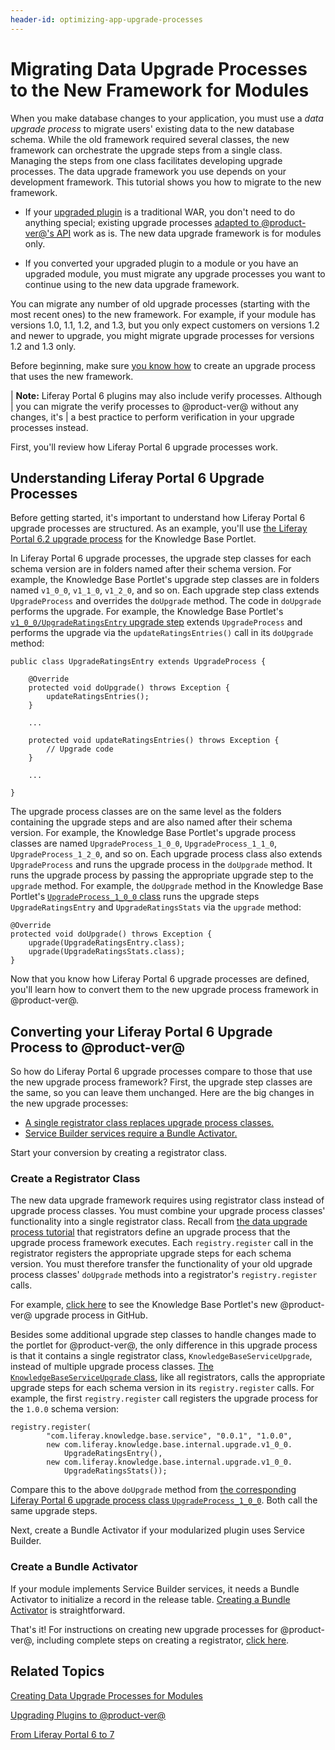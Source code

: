 ```yaml
---
header-id: optimizing-app-upgrade-processes
---
```


# Migrating Data Upgrade Processes to the New Framework for Modules

When you make database changes to your application, you must use a *data
upgrade process* to migrate users' existing data to the new database schema.
While the old framework required several classes, the new framework can
orchestrate the upgrade steps from a single class. Managing the steps from one
class facilitates developing upgrade processes. The data upgrade framework you
use depends on your development framework. This tutorial shows you how to
migrate to the new framework. 

-   If your
    [upgraded plugin](/docs/7-1/tutorials/-/knowledge_base/t/upgrading-plugins-to-liferay-7)
    is a traditional WAR, you don't need to do anything special; existing
    upgrade processes
    [adapted to @product-ver@'s API](/docs/7-1/tutorials/-/knowledge_base/t/adapting-to-liferay-7s-api-with-the-code-upgrade-tool)
    work as is. The new data upgrade framework is for modules only. 

-   If you converted your upgraded plugin to a module or you have an upgraded
    module, you must migrate any upgrade processes you want to continue using to
    the new data upgrade framework. 

You can migrate any number of old upgrade processes (starting with the most
recent ones) to the new framework. For example, if your module has versions 1.0,
1.1, 1.2, and 1.3, but you only expect customers on versions 1.2 and newer to
upgrade, you might migrate upgrade processes for versions 1.2 and 1.3 only. 

Before beginning, make sure 
[you know how](/docs/7-1/tutorials/-/knowledge_base/t/creating-an-upgrade-process-for-your-app) 
to create an upgrade process that uses the new framework. 

| **Note:** Liferay Portal 6 plugins may also include verify processes. Although
| you can migrate the verify processes to @product-ver@ without any changes, it's
| a best practice to perform verification in your upgrade processes instead.

First, you'll review how Liferay Portal 6 upgrade processes work. 

## Understanding Liferay Portal 6 Upgrade Processes

Before getting started, it's important to understand how Liferay Portal 6 
upgrade processes are structured. As an example, you'll use 
[the Liferay Portal 6.2 upgrade process](https://github.com/liferay/liferay-plugins/tree/6.2.x/portlets/knowledge-base-portlet/docroot/WEB-INF/src/com/liferay/knowledgebase/hook/upgrade) 
for the Knowledge Base Portlet. 

In Liferay Portal 6 upgrade processes, the upgrade step classes for each schema 
version are in folders named after their schema version. For 
example, the Knowledge Base Portlet's upgrade step classes are in folders named 
`v1_0_0`, `v1_1_0`, `v1_2_0`, and so on. Each upgrade step class extends 
`UpgradeProcess` and overrides the `doUpgrade` method. The code in `doUpgrade` 
performs the upgrade. For example, the Knowledge Base Portlet's 
[`v1_0_0/UpgradeRatingsEntry` upgrade step](https://github.com/liferay/liferay-plugins/blob/6.2.x/portlets/knowledge-base-portlet/docroot/WEB-INF/src/com/liferay/knowledgebase/hook/upgrade/v1_0_0/UpgradeRatingsEntry.java) 
extends `UpgradeProcess` and performs the upgrade via the 
`updateRatingsEntries()` call in its `doUpgrade` method: 

    public class UpgradeRatingsEntry extends UpgradeProcess {

        @Override
        protected void doUpgrade() throws Exception {
            updateRatingsEntries();
        }

        ...

        protected void updateRatingsEntries() throws Exception {
            // Upgrade code
        }

        ...

    }

The upgrade process classes are on the same level as the folders containing the
upgrade steps and are also named after their schema version. For
example, the Knowledge Base Portlet's upgrade process classes are 
named `UpgradeProcess_1_0_0`, `UpgradeProcess_1_1_0`, `UpgradeProcess_1_2_0`, 
and so on. Each upgrade process class also extends `UpgradeProcess` and runs the 
upgrade process in the `doUpgrade` method. It runs the upgrade process by 
passing the appropriate upgrade step to the `upgrade` method. For example, the 
`doUpgrade` method in the Knowledge Base Portlet's 
[`UpgradeProcess_1_0_0` class](https://github.com/liferay/liferay-plugins/blob/6.2.x/portlets/knowledge-base-portlet/docroot/WEB-INF/src/com/liferay/knowledgebase/hook/upgrade/UpgradeProcess_1_0_0.java) 
runs the upgrade steps `UpgradeRatingsEntry` and `UpgradeRatingsStats` via the 
`upgrade` method: 

    @Override
    protected void doUpgrade() throws Exception {
        upgrade(UpgradeRatingsEntry.class);
        upgrade(UpgradeRatingsStats.class);
    }

Now that you know how Liferay Portal 6 upgrade processes are defined, you'll 
learn how to convert them to the new upgrade process framework in @product-ver@. 

## Converting your Liferay Portal 6 Upgrade Process to @product-ver@

So how do Liferay Portal 6 upgrade processes compare to those that use the new
upgrade process framework? First, the upgrade step classes are the same, so you
can leave them unchanged. Here are the big changes in the new upgrade
processes:

- [A single registrator class replaces upgrade process classes.](#create-a-registrator-class)
- [Service Builder services require a Bundle Activator.](#create-a-bundle-activator)

Start your conversion by creating a registrator class. 

### Create a Registrator Class

The new data upgrade framework requires using registrator class instead of
upgrade process classes. You must combine your upgrade process classes'
functionality into a single registrator class. Recall from 
[the data upgrade process tutorial](/docs/7-1/tutorials/-/knowledge_base/t/creating-an-upgrade-process-for-your-app#writing-the-upgrade-step-registrator) 
that registrators define an upgrade process that the upgrade process framework 
executes. Each `registry.register` call in the registrator registers the 
appropriate upgrade steps for each schema version. You must therefore transfer 
the functionality of your old upgrade process classes' `doUpgrade` methods into 
a registrator's `registry.register` calls. 

For example, 
[click here](https://github.com/liferay/liferay-portal/tree/7.1.x/modules/apps/knowledge-base/knowledge-base-service/src/main/java/com/liferay/knowledge/base/internal/upgrade) 
to see the Knowledge Base Portlet's new @product-ver@ upgrade process in GitHub. 

Besides some additional upgrade step classes to handle changes made to the 
portlet for @product-ver@, the only difference in this upgrade process is that 
it contains a single registrator class, `KnowledgeBaseServiceUpgrade`, instead 
of multiple upgrade process classes. 
[The `KnowledgeBaseServiceUpgrade` class](https://github.com/liferay/liferay-portal/blob/7.1.x/modules/apps/knowledge-base/knowledge-base-service/src/main/java/com/liferay/knowledge/base/internal/upgrade/KnowledgeBaseServiceUpgrade.java), 
like all registrators, calls the appropriate upgrade steps for each schema 
version in its `registry.register` calls. For example, the first 
`registry.register` call registers the upgrade process for the `1.0.0` schema 
version: 

    registry.register(
            "com.liferay.knowledge.base.service", "0.0.1", "1.0.0",
            new com.liferay.knowledge.base.internal.upgrade.v1_0_0.
                UpgradeRatingsEntry(),
            new com.liferay.knowledge.base.internal.upgrade.v1_0_0.
                UpgradeRatingsStats());

Compare this to the above `doUpgrade` method from 
[the corresponding Liferay Portal 6 upgrade process class `UpgradeProcess_1_0_0`](https://github.com/liferay/liferay-plugins/blob/6.2.x/portlets/knowledge-base-portlet/docroot/WEB-INF/src/com/liferay/knowledgebase/hook/upgrade/UpgradeProcess_1_0_0.java). 
Both call the same upgrade steps. 

Next, create a Bundle Activator if your modularized plugin uses Service Builder. 

### Create a Bundle Activator

If your module implements Service Builder services, it needs a Bundle Activator
to initialize a record in the release table.
[Creating a Bundle Activator](/docs/7-1/tutorials/-/knowledge_base/t/upgrade-processes-for-former-service-builder-plugins)
is straightforward. 

That's it! For instructions on creating new upgrade processes for @product-ver@, 
including complete steps on creating a registrator, 
[click here](/docs/7-1/tutorials/-/knowledge_base/t/creating-an-upgrade-process-for-your-app). 

## Related Topics

[Creating Data Upgrade Processes for Modules](/docs/7-1/tutorials/-/knowledge_base/t/creating-an-upgrade-process-for-your-app)

[Upgrading Plugins to @product-ver@](/docs/7-1/tutorials/-/knowledge_base/t/upgrading-plugins-to-liferay-7)

[From Liferay Portal 6 to 7](/docs/7-1/tutorials/-/knowledge_base/t/from-liferay-6-to-liferay-7)
